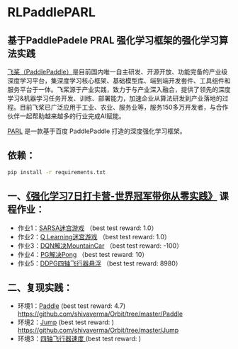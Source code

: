 # RLPaddlePARL

## 基于PaddlePadele PRAL 强化学习框架的强化学习算法实践 ##

[飞桨（PaddlePaddle）](https://github.com/PaddlePaddle/Paddle)是目前国内唯一自主研发、开源开放、功能完备的产业级深度学习平台，集深度学习核心框架、基础模型库、端到端开发套件、工具组件和服务平台于一体。飞桨源于产业实践，致力于与产业深入融合，提供了领先的深度学习&机器学习任务开发、训练、部署能力，加速企业从算法研发到产业落地的过程。目前飞桨已广泛应用于工业、农业、服务业等，服务150多万开发者，与合作伙伴一起帮助越来越多的行业完成AI赋能。

[PARL](https://github.com/PaddlePaddle/PARL) 是一款基于百度 PaddlePaddle 打造的深度强化学习框架。

## 依赖： ##


```bash
pip install -r requirements.txt
```

## 一、[《强化学习7日打卡营-世界冠军带你从零实践》](https://aistudio.baidu.com/aistudio/education/group/info/1335) 课程作业： ##
- 作业1：[SARSA迷宫游戏](https://github.com/ioaniu/RLPaddlePARL/tree/master/homework/hw1_SARSA) （best test reward: 1.0）
- 作业2：[Q Learning迷宫游戏](https://github.com/ioaniu/RLPaddlePARL/tree/master/homework/hw2_QLearning) （best test reward: 1.0）
- 作业3：[DQN解决MountainCar](https://github.com/ioaniu/RLPaddlePARL/tree/master/homework/hw3_DQN) （best test reward: -100）
- 作业4：[PG解决Pong](https://github.com/ioaniu/RLPaddlePARL/tree/master/homework/hw4_PG) （best test reward: 10）
- 作业5：[DDPG四轴飞行器悬浮](https://github.com/ioaniu/RLPaddlePARL/tree/master/homework/hw5_DDPG) （best test reward: 8980）

## 二、复现实践： ##
- 环境1：[Paddle](https://github.com/ioaniu/RLPaddlePARL/tree/master/practice/Paddle) (best test reward: 4.7)  https://github.com/shivaverma/Orbit/tree/master/Paddle 
- 环境2：[Jump](https://github.com/ioaniu/RLPaddlePARL/tree/master/practice/Jump) (best test reward: )  https://github.com/shivaverma/Orbit/tree/master/Jump
- 环境3：[四轴飞行器速度 ](https://github.com/ioaniu/RLPaddlePARL/tree/master/practice/Quadrotor) (best test reward: )  